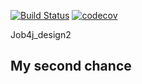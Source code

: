 [![Build Status](https://travis-ci.com/Sekator778/job4j_design2.svg?branch=master)](https://travis-ci.com/Sekator778/job4j_design2)
[![codecov](https://codecov.io/gh/Sekator778/job4j_design2/branch/master/graph/badge.svg?token=BGC3LQMNX1)](https://codecov.io/gh/Sekator778/job4j_design2)

Job4j_design2
<h2>My second chance</h2>

